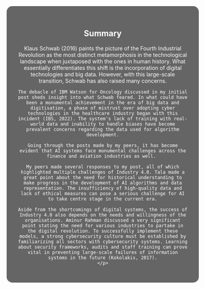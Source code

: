 <div style="background-image: url('/assets/images/banners/ultimate.jpg'); background-size: cover; background-position: center; height: 90vh; width: 90vw; display: flex; justify-content: center; align-items: center; margin-left: auto; margin-right: auto; width: 100%; padding: 0; overflow: hidden; border-radius: 15px; padding-left: 15px;"> <!-- Reduced padding-left -->
  <div style="background-color: rgba(0, 0, 0, 0.6); padding: 30px; border-radius: 15px; text-align: center; max-width: 600px; color: white;">
    <h2>Summary</h2>
    <p>
    Klaus Schwab (2016) paints the picture of the Fourth Industrial Revolution as the most distinct metamorphosis in the  technological landscape when juxtaposed with the ones in human history. What essentially differentiates this shift is the incorporation of digital technologies and big data. However, with this large-scale transition, Schwab has also raised many concerns.

    The debacle of IBM Watson for Oncology discussed in my initial post sheds insight into what Schwab feared. In what could have been a monumental achievement in the era of big data and digitisation, a phase of mistrust over adopting cyber technologies in the healthcare industry began with this incident (IBS, 2022). The system's lack of training with real-world data and inability to handle biases have become prevalent concerns regarding the data used for algorithm development.

    Going through the posts made by my peers, it has become evident that AI systems face monumental challenges across the finance and aviation industries as well. 

    My peers made several responses to my post, all of which highlighted multiple challenges of Industry 4.0. Tala made a great point about the need for historical understanding to make progress in the development of AI algorithms and data representation. The insufficiency of high-quality data and lack of ethical measures can pose a serious challenge for AI to take centre stage in the current era.

    Aside from the shortcomings of digital systems, the success of Industry 4.0 also depends on the needs and willingness of the organisations. Aminur Rahman discussed a very significant point stating the need for various industries to partake in the digital revolution. To successfully implement these models, a strong cybersecurity culture must be established by familiarizing all sectors with cybersecurity systems. Learning about security frameworks, audits and staff training can prove vital in preventing large-scale failures of information systems in the future (Kokolakis, 2017).
    </p>
  </div>
</div>
